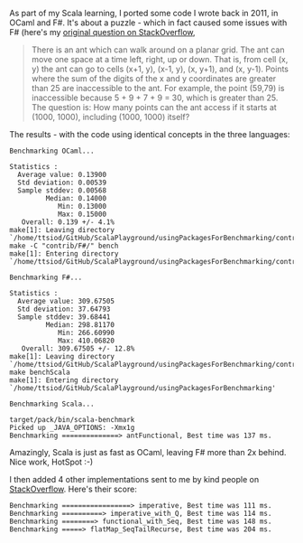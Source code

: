 
As part of my Scala learning, I ported some code I wrote back in 2011, in OCaml and F#.
It's about a puzzle - which in fact caused some issues with F# (here's my [original 
question on StackOverflow](http://stackoverflow.com/questions/7538584/f-vs-ocaml-stack-overflow),

> There is an ant which can walk around on a planar grid. The ant can move one
> space at a time left, right, up or down. That is, from cell (x, y) the ant
> can go to cells (x+1, y), (x-1, y), (x, y+1), and (x, y-1). Points where the
> sum of the digits of the x and y coordinates are greater than 25 are
> inaccessible to the ant. For example, the point (59,79) is inaccessible
> because 5 + 9 + 7 + 9 = 30, which is greater than 25. The question is: How
> many points can the ant access if it starts at (1000, 1000), including (1000,
> 1000) itself?

The results - with the code using identical concepts in the three languages:

    Benchmarking OCaml...
    
    Statistics :
      Average value: 0.13900
      Std deviation: 0.00539
      Sample stddev: 0.00568
             Median: 0.14000
                Min: 0.13000
                Max: 0.15000
       Overall: 0.139 +/- 4.1%
    make[1]: Leaving directory `/home/ttsiod/GitHub/ScalaPlayground/usingPackagesForBenchmarking/contrib/OCaml'
    make -C "contrib/F#/" bench
    make[1]: Entering directory `/home/ttsiod/GitHub/ScalaPlayground/usingPackagesForBenchmarking/contrib/F#'
    
    Benchmarking F#...
    
    Statistics :
      Average value: 309.67505
      Std deviation: 37.64793
      Sample stddev: 39.68441
             Median: 298.81170
                Min: 266.60990
                Max: 410.06820
       Overall: 309.67505 +/- 12.8%
    make[1]: Leaving directory `/home/ttsiod/GitHub/ScalaPlayground/usingPackagesForBenchmarking/contrib/F#'
    make benchScala
    make[1]: Entering directory `/home/ttsiod/GitHub/ScalaPlayground/usingPackagesForBenchmarking'
    
    Benchmarking Scala...
    
    target/pack/bin/scala-benchmark
    Picked up _JAVA_OPTIONS: -Xmx1g
    Benchmarking ==============> antFunctional, Best time was 137 ms.

Amazingly, Scala is just as fast as OCaml, leaving F# more than 2x behind.
Nice work, HotSpot :-)

I then added 4 other implementations sent to me by kind people on [StackOverflow](http://stackoverflow.com/questions/27291969/mapping-my-code-from-ocaml-f-to-scala-some-questions). Here's their score:

    Benchmarking =================> imperative, Best time was 111 ms.
    Benchmarking ==========> imperative_with_Q, Best time was 114 ms.
    Benchmarking ========> functional_with_Seq, Best time was 148 ms.
    Benchmarking =====> flatMap_SeqTailRecurse, Best time was 204 ms.

